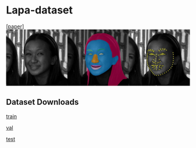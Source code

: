# Lapa-dataset
[[paper]](https://arxiv.org/abs/1907.11922)
![ ](./pics/12891021_0.jpg)

## Dataset Downloads

[train](http://box.jd.com/sharedInfo/60EC4BD2CD7A4466)

[val](http://box.jd.com/sharedInfo/42783B3F65757721)

[test](http://box.jd.com/sharedInfo/BD6A0973B7814A29)
